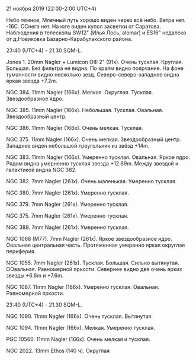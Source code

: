 21 ноября 2019 (22:00-2:00 UTC+4)

Небо тёмное, Млечный путь хорошо виден через всё небо. Ветра нет. -16С. ССнега нет. На юге виден купол засветки от Саратова. Наблюдения в телескопы SW12" (Илья Лось, alomar) и ES16" недалеко от д.Новиковка Базарно-Карабулакского района.

23:40 (UTC+4) - 21.30 SQM-L.

Jones 1. 20mm Nagler + Lumicon OIII 2" (91x). Очень тусклая. Круглая. Большая. Без фильтра не видна. По краям видно поярчание. На фоне туманности видно несколько зезд. Северо-северо-западнее видна яркая звезда +7.2m.

NGC 384. 11mm Nagler (166x). Мелкая. Округлая. Тусклая. Звездообразное ядро.

NGC 385. 11mm Nagler (166x). Небольшая. Тусклая. Овальная. Звездообразный центр.

NGC 386. 11mm Nagler (166x). Очень мелкая. Тусклая.

NGC 375. 11mm Nagler (166x). Очень мелкая. Звездообразный центр. Западнее виден небольшой треугольник из звёзд +14m.

NGC 383. 11mm Nagler (166x). Умеренно тусклая. Овальная. Яркое ядро. Рядом видна умерненно тусклая звезда +12.69m. Между звездой и галактикой видна NGC 382.

NGC 382. 7mm Nagler (261x). Очень маленькая. Умеренно тусклая.

NGC 380. 7mm Nagler (261x). Умеренно тусклая.

NGC 379. 7mm Nagler (261x). Умеренно тусклая.

NGC 375. 7mm Nagler (261x). Умеренно тусклая.

NGC 388. 7mm Nagler (261x). Умеренно тусклая.

NGC 1068 (M77). 7mm Nagler (261x). Яркое звездообразное ядро. Овальная центральная часть. Протяженная умеренно яркая округлая периферия.

NGC 1055. 7mm Nagler (261x). Тусклая. Большая. Сильно вытянутая. ООвальная. Равномерной яркости. Севернее видно две очень ярких звезды +6.6m и +7.6m.

NGC 1087. 11mm Nagler (166x). Умеренно тусклая. Овальная. Равномерной яркости.

23:40 (UTC+4) - 21.30 SQM-L.

NGC 1090. 11mm Nagler (166x). Очень тусклая. Вытянутая.

NGC 1094. 11mm Nagler (166x). Мелкая. Умеренно тусклая.

PGC 10560. 11mm Nagler (166x). Очень мелкая и тусклая.

NGC 2022. 13mm Ethos (140	ч). Округлая